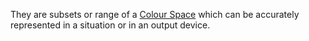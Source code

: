 They are subsets or range of a [Colour Space](Colour%20Space.md) which can be accurately represented in a situation or in an output device.
